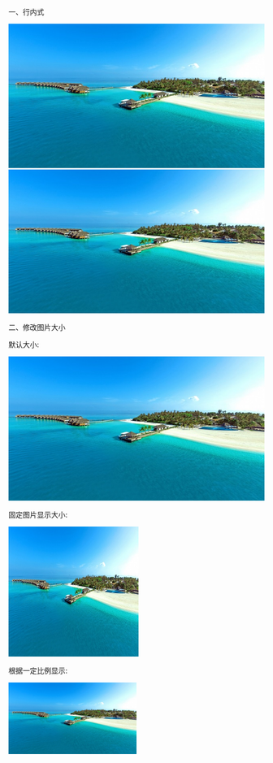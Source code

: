 一、行内式

![图片1](./image/img1.jpg "Optional title")
![图片2](https://github.com/xiarainla/document/blob/master/markdown/image/img1.jpg)

二、修改图片大小

默认大小:

<img src="https://github.com/xiarainla/document/blob/master/markdown/image/img1.jpg" />

固定图片显示大小:

<img src="https://github.com/xiarainla/document/blob/master/markdown/image/img1.jpg" width=256 height=256 />

根据一定比例显示:

<img src="https://github.com/xiarainla/document/blob/master/markdown/image/img1.jpg" width="50%" height="50%" />

